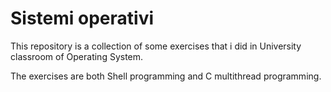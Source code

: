 # Sistemi operativi
This repository is a collection of some exercises that i did in University classroom of Operating System.

The exercises are both Shell programming and C multithread programming.
